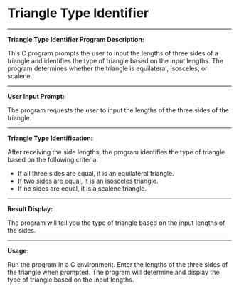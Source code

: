 # Triangle Type Identifier

---------------------------------------------------
**Triangle Type Identifier Program Description:**

This C program prompts the user to input the lengths of three sides of a triangle and identifies the type of triangle based on the input lengths. The program determines whether the triangle is equilateral, isosceles, or scalene.

---------------------------------------------------
**User Input Prompt:**

The program requests the user to input the lengths of the three sides of the triangle.

---------------------------------------------------
**Triangle Type Identification:**

After receiving the side lengths, the program identifies the type of triangle based on the following criteria:
- If all three sides are equal, it is an equilateral triangle.
- If two sides are equal, it is an isosceles triangle.
- If no sides are equal, it is a scalene triangle.

---------------------------------------------------
**Result Display:**

The program will tell you the type of triangle based on the input lengths of the sides.

---------------------------------------------------
**Usage:**

Run the program in a C environment. Enter the lengths of the three sides of the triangle when prompted. The program will determine and display the type of triangle based on the input lengths.
